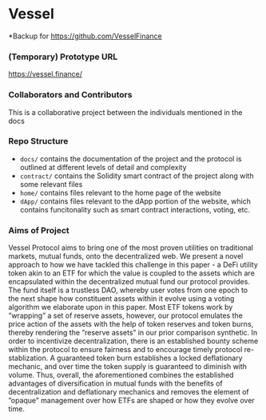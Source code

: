 # Vessel

*Backup for https://github.com/VesselFinance

### (Temporary) Prototype URL

https://vessel.finance/

### Collaborators and Contributors

This is a collaborative project between the individuals mentioned in the docs

### Repo Structure

- `docs/` contains the documentation of the project and the protocol is outlined at different levels of detail and complexity
- `contract/` contains the Solidity smart contract of the project along with some relevant files
- `home/` contains files relevant to the home page of the website
- `dApp/` contains files relevant to the dApp portion of the website, which contains funcitonality such as smart contract interactions, voting, etc.

### Aims of Project

Vessel Protocol aims to bring one of the most proven utilities on traditional markets, mutual funds, onto the decentralized web. We present a novel approach to how we have tackled this challenge in this paper - a DeFi utility token akin to an ETF for which the value is coupled to the assets which are encapsulated within the decentralized mutual fund our protocol provides. The fund itself is a trustless DAO, whereby user votes from one epoch to the next shape how constituent assets within it evolve using a voting algorithm we elaborate upon in this paper. Most ETF tokens work by ”wrapping” a set of reserve assets, however, our protocol emulates the price action of the assets with the help of token reserves and token burns, thereby rendering the ”reserve assets” in our prior comparison synthetic. In order to incentivize decentralization, there is an established bounty scheme within the protocol to ensure fairness and to encourage timely protocol re-stablization. A guaranteed token burn establishes a locked deflationary mechanic, and over time the token supply is guaranteed to diminish with volume. Thus, overall, the aforementioned combines the established advantages of diversification in mutual funds with the benefits of decentralization and deflationary mechanics and removes the element of ”opaque” management over how ETFs are shaped or how they evolve over time.  
